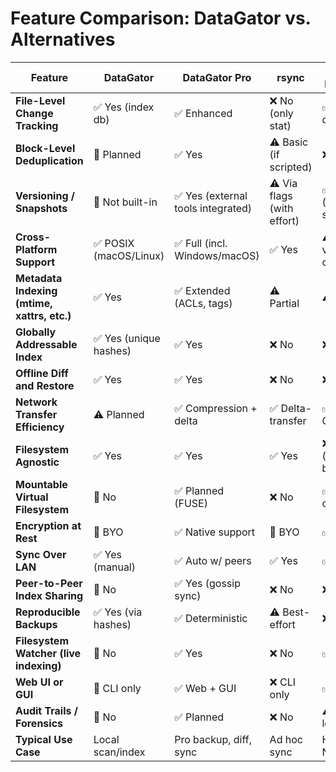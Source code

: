 # Feature Comparison: DataGator vs. Alternatives

| Feature                                     | DataGator        | DataGator Pro    | rsync           | Synology Drive (NAS) |
|---------------------------------------------|------------------|------------------|------------------|-----------------------|
| **File-Level Change Tracking**              | ✅ Yes (index db) | ✅ Enhanced       | ❌ No (only stat) | ✅ Yes (via database) |
| **Block-Level Deduplication**               | 🚫 Planned        | ✅ Yes            | ⚠️ Basic (if scripted) | ❌ No                 |
| **Versioning / Snapshots**                  | 🚫 Not built-in   | ✅ Yes (external tools integrated) | ⚠️ Via flags (with effort) | ✅ Yes (snapshot support) |
| **Cross-Platform Support**                  | ✅ POSIX (macOS/Linux) | ✅ Full (incl. Windows/macOS) | ✅ Yes          | ⚠️ Limited to vendor clients |
| **Metadata Indexing (mtime, xattrs, etc.)** | ✅ Yes            | ✅ Extended (ACLs, tags) | ⚠️ Partial        | ⚠️ Basic             |
| **Globally Addressable Index**              | ✅ Yes (unique hashes) | ✅ Yes          | ❌ No             | ❌ No                |
| **Offline Diff and Restore**                | ✅ Yes            | ✅ Yes            | ❌ No             | ❌ No                |
| **Network Transfer Efficiency**             | ⚠️ Planned        | ✅ Compression + delta | ✅ Delta-transfer | ✅ Compression        |
| **Filesystem Agnostic**                     | ✅ Yes            | ✅ Yes            | ✅ Yes           | ❌ No (volume-based) |
| **Mountable Virtual Filesystem**            | 🚫 No             | ✅ Planned (FUSE) | ❌ No             | ✅ Via Drive client   |
| **Encryption at Rest**                      | 🚫 BYO            | ✅ Native support | 🚫 BYO            | ✅ Yes (AES)         |
| **Sync Over LAN**                           | ✅ Yes (manual)   | ✅ Auto w/ peers  | ✅ Yes            | ✅ Yes               |
| **Peer-to-Peer Index Sharing**              | 🚫 No             | ✅ Yes (gossip sync) | ❌ No         | ❌ No                |
| **Reproducible Backups**                    | ✅ Yes (via hashes) | ✅ Deterministic | ⚠️ Best-effort    | ❌ No                |
| **Filesystem Watcher (live indexing)**      | 🚫 No             | ✅ Yes            | ❌ No             | ✅ Yes               |
| **Web UI or GUI**                           | 🚫 CLI only       | ✅ Web + GUI      | ❌ CLI only       | ✅ GUI               |
| **Audit Trails / Forensics**                | 🚫 No             | ✅ Planned        | ❌ No             | ⚠️ Basic logging     |
| **Typical Use Case**                        | Local scan/index | Pro backup, diff, sync | Ad hoc sync | Home/office NAS      |
